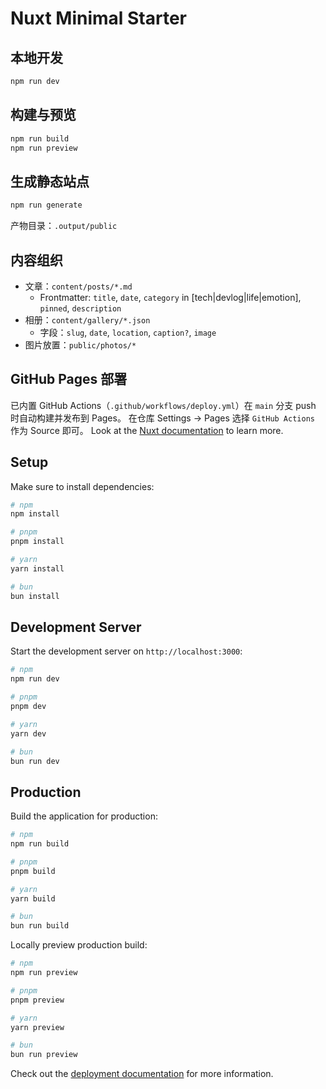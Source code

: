 # Nuxt Minimal Starter
## 本地开发

```bash
npm run dev
```

## 构建与预览

```bash
npm run build
npm run preview
```

## 生成静态站点

```bash
npm run generate
```

产物目录：`.output/public`

## 内容组织

- 文章：`content/posts/*.md`
  - Frontmatter: `title`, `date`, `category` in [tech|devlog|life|emotion], `pinned`, `description`
- 相册：`content/gallery/*.json`
  - 字段：`slug`, `date`, `location`, `caption?`, `image`
- 图片放置：`public/photos/*`

## GitHub Pages 部署

已内置 GitHub Actions（`.github/workflows/deploy.yml`）在 `main` 分支 push 时自动构建并发布到 Pages。
在仓库 Settings → Pages 选择 `GitHub Actions` 作为 Source 即可。
Look at the [Nuxt documentation](https://nuxt.com/docs/getting-started/introduction) to learn more.

## Setup

Make sure to install dependencies:

```bash
# npm
npm install

# pnpm
pnpm install

# yarn
yarn install

# bun
bun install
```

## Development Server

Start the development server on `http://localhost:3000`:

```bash
# npm
npm run dev

# pnpm
pnpm dev

# yarn
yarn dev

# bun
bun run dev
```

## Production

Build the application for production:

```bash
# npm
npm run build

# pnpm
pnpm build

# yarn
yarn build

# bun
bun run build
```

Locally preview production build:

```bash
# npm
npm run preview

# pnpm
pnpm preview

# yarn
yarn preview

# bun
bun run preview
```

Check out the [deployment documentation](https://nuxt.com/docs/getting-started/deployment) for more information.
